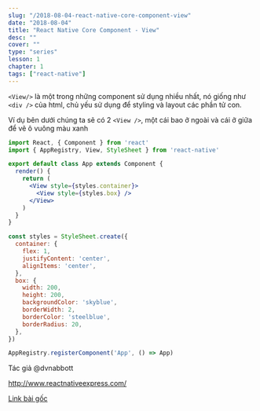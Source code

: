 ```yaml
---
slug: "/2018-08-04-react-native-core-component-view"
date: "2018-08-04"
title: "React Native Core Component - View"
desc: ""
cover: ""
type: "series"
lesson: 1
chapter: 1
tags: ["react-native"]
---
```


`<View/>` là một trong những component sử dụng nhiều nhất, nó giống như `<div />` của html, chủ yếu sử dụng để styling và layout các phần tử con.

Ví dụ bên dưới chúng ta sẽ có 2 `<View />`, một cái bao ở ngoài và cái ở giữa để vẽ ô vuông màu xanh

```jsx
import React, { Component } from 'react'
import { AppRegistry, View, StyleSheet } from 'react-native'

export default class App extends Component {
  render() {
    return (
      <View style={styles.container}>
        <View style={styles.box} />
      </View>
    )
  }
}

const styles = StyleSheet.create({
  container: {
    flex: 1,
    justifyContent: 'center',
    alignItems: 'center',
  },
  box: {
    width: 200,
    height: 200,
    backgroundColor: 'skyblue',
    borderWidth: 2,
    borderColor: 'steelblue',
    borderRadius: 20,
  },
})

AppRegistry.registerComponent('App', () => App)
```

Tác giả @dvnabbott

http://www.reactnativeexpress.com/

[Link bài gốc](http://www.reactnativeexpress.com/view)